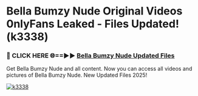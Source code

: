 # Bella Bumzy Nude Original Videos 0nlyFans Leaked - Files Updated! (k3338)

<h3>🔴 CLICK HERE 🌐==►► <a href="https://tinyurl.com/4mcuefdz" rel="nofollow">Bella Bumzy Nude Updated Files</a></h3>

Get Bella Bumzy Nude and all content. Now you can access all videos and pictures of Bella Bumzy Nude. New Updated Files 2025!

[![k3338](https://i.imgur.com/StAQSOY.gif)](https://tinyurl.com/4mcuefdz)
